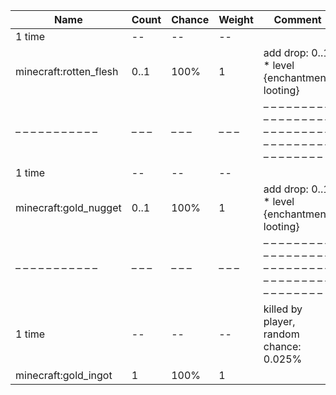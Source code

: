 | Name                   | Count | Chance | Weight | Comment                                                                                  |
| ---------------------- | ----- | ------ | ------ | ---------------------------------------------------------------------------------------- |
| 1 time                 |    -- |     -- |     -- |                                                                                          |
| minecraft:rotten_flesh |  0..1 |   100% |      1 | add drop: 0..1 * level {enchantment: looting}                                            |
| – – – – – – – – – – –  | – – – | – – –  | – – –  | – – – – – – – – – – – – – – – – – – – – – – – – – – – – – – – – – – – – – – – – – – – –  |
| 1 time                 |    -- |     -- |     -- |                                                                                          |
| minecraft:gold_nugget  |  0..1 |   100% |      1 | add drop: 0..1 * level {enchantment: looting}                                            |
| – – – – – – – – – – –  | – – – | – – –  | – – –  | – – – – – – – – – – – – – – – – – – – – – – – – – – – – – – – – – – – – – – – – – – – –  |
| 1 time                 |    -- |     -- |     -- | killed by player, random chance: 0.025%|{enchantment: looting}: 0.035% + 0.01%*(level-1) |
| minecraft:gold_ingot   |     1 |   100% |      1 |                                                                                          |